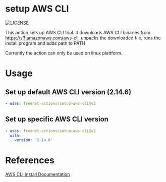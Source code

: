 # setup AWS CLI
[![LICENSE](https://img.shields.io/github/license/freenet-actions/setup-aws-cli)](https://github.com/freenet-actions/setup-aws-cli/blob/main/LICENSE)

This action sets up AWS CLI tool. It downloads AWS CLI binaries from https://s3.amazonaws.com/aws-cli, unpacks the downloaded file, runs the install program and adds path to PATH


Currently the action can only be used on linux plattform.
   
# Usage
## Set up default AWS CLI version (2.14.6)
```yaml
- uses: freenet-actions/setup-aws-cli@v3
```
## Set up specific AWS CLI version
```yaml
- uses: freenet-actions/setup-aws-cli@v3
  with:
    version: '2.14.6'
```

# References
[AWS CLI Install Documentation](https://docs.aws.amazon.com/cli/latest/userguide/getting-started-install.html)